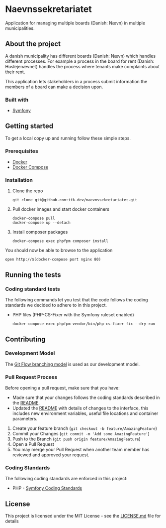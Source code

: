 # Naevnssekretariatet
Application for managing multiple boards (Danish: Nævn) in multiple municipalities.

## About the project
A danish municipality has different boards (Danish: Nævn) which handles different processes.
For example a process in the board for rent (Danish: Huslejenævnet) handles the process where tenants make complaints
about their rent.

This application lets stakeholders in a process submit information the members of a board can make a decision upon.

### Built with
* [Symfony](https://symfony.com)

## Getting started
To get a local copy up and running follow these simple steps.

### Prerequisites
- [Docker](https://docs.docker.com/install/)
- [Docker Compose](https://docs.docker.com/compose/install/)

### Installation
1. Clone the repo
   ```shell
   git clone git@github.com:itk-dev/naevnssekretariatet.git
   ```
2. Pull docker images and start docker containers
   ```shell
   docker-compose pull
   docker-compose up --detach
   ```

3. Install composer packages
   ```shell
   docker-compose exec phpfpm composer install
   ```

You should now be able to browse to the application
```shell
open http://$(docker-compose port nginx 80)
```

## Running the tests

### Coding standard tests
The following commands let you test that the code follows the coding standards we decided to adhere to in this project.

* PHP files (PHP-CS-Fixer with the Symfony ruleset enabled)
   ```shell
   docker-compose exec phpfpm vendor/bin/php-cs-fixer fix --dry-run
   ```

## Contributing
### Development Model
The [Git Flow branching model](https://nvie.com/posts/a-successful-git-branching-model/) is used as our development model.

### Pull Request Process
Before opening a pull request, make sure that you have:
* Made sure that your changes follows the coding standards described in the [README](README.md).
* Updated the [README](README.md) with details of changes to the interface, this includes new environment variables, useful file locations and container parameters.

1. Create your feature branch (`git checkout -b feature/AmazingFeature`)
2. Commit your Changes (`git commit -m 'Add some AmazingFeature'`)
3. Push to the Branch (`git push origin feature/AmazingFeature`)
4. Open a Pull Request
5. You may merge your Pull Request when another team member has reviewed and approved your request.

### Coding Standards
The following coding standards are enforced in this project:
* PHP - [Symfony Coding Standards](https://symfony.com/doc/5.2/contributing/code/standards.html)

## License
This project is licensed under the MIT License - see the
[LICENSE.md](LICENSE.md) file for details